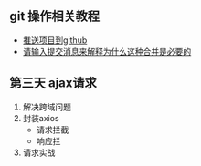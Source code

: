 ## git 操作相关教程

* [推送项目到github](https://blog.csdn.net/wt1286331074/article/details/80401324)
* [请输入提交消息来解释为什么这种合并是必要的](https://www.cnblogs.com/wei325/p/5278922.html)

## 第三天   ajax请求

1. 解决跨域问题
2. 封装axios
   * 请求拦截
   * 响应拦
3. 请求实战
